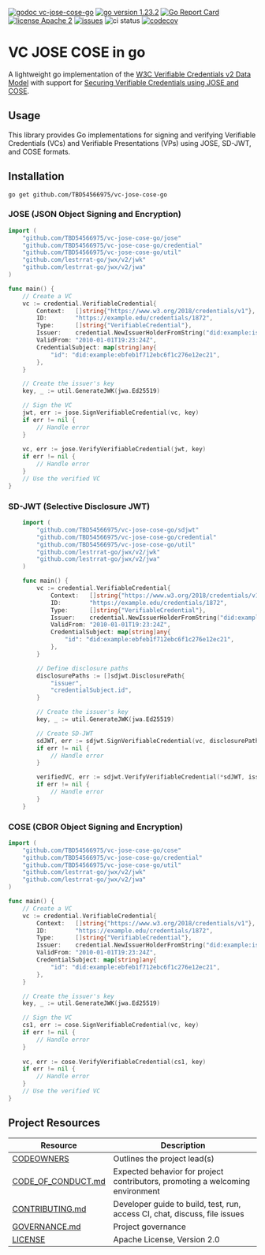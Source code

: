 [![godoc vc-jose-cose-go](https://img.shields.io/badge/godoc-vc--jose--cose--go-blue)](https://pkg.go.dev/github.com/TBD54566975/vc-jose-cose-go)
[![go version 1.23.2](https://img.shields.io/badge/go_version-1.23.2-brightgreen)](https://golang.org/)
[![Go Report Card](https://goreportcard.com/badge/github.com/TBD54566975/vc-jose-cose-go)](https://goreportcard.com/report/github.com/TBD54566975/vc-jose-cose-go)
[![license Apache 2](https://img.shields.io/badge/license-Apache%202-black)](https://github.com/TBD54566975/vc-jose-cose-go/blob/main/LICENSE)
[![issues](https://img.shields.io/github/issues/TBD54566975/vc-jose-cose-go)](https://github.com/TBD54566975/vc-jose-cose-go/issues)
![ci status](https://github.com/TBD54566975/vc-jose-cose-go/actions/workflows/ci.yml/badge.svg?branch=main&event=push)
[![codecov](https://codecov.io/github/TBD54566975/vc-jose-cose-go/graph/badge.svg?token=PIS07W0RQJ)](https://codecov.io/github/TBD54566975/vc-jose-cose-go)

# VC JOSE COSE in go

A lightweight go implementation of the [W3C Verifiable Credentials v2 Data Model](https://www.w3.org/TR/vc-data-model-2.0)
with support for [Securing Verifiable Credentials using JOSE and COSE](https://www.w3.org/TR/vc-jose-cose/).

## Usage

This library provides Go implementations for signing and verifying Verifiable Credentials (VCs) and Verifiable Presentations (VPs) using JOSE, SD-JWT, and COSE formats.

## Installation

```
go get github.com/TBD54566975/vc-jose-cose-go
```

### JOSE (JSON Object Signing and Encryption)

```go
import (
    "github.com/TBD54566975/vc-jose-cose-go/jose"
    "github.com/TBD54566975/vc-jose-cose-go/credential"
    "github.com/TBD54566975/vc-jose-cose-go/util"
    "github.com/lestrrat-go/jwx/v2/jwk"
    "github.com/lestrrat-go/jwx/v2/jwa"
)

func main() {
    // Create a VC
    vc := credential.VerifiableCredential{
		Context:   []string{"https://www.w3.org/2018/credentials/v1"},
		ID:        "https://example.edu/credentials/1872",
		Type:      []string{"VerifiableCredential"},
		Issuer:    credential.NewIssuerHolderFromString("did:example:issuer"),
		ValidFrom: "2010-01-01T19:23:24Z",
		CredentialSubject: map[string]any{
			"id": "did:example:ebfeb1f712ebc6f1c276e12ec21",
		},
	}

    // Create the issuer's key
    key, _ := util.GenerateJWK(jwa.Ed25519)

    // Sign the VC
    jwt, err := jose.SignVerifiableCredential(vc, key)
    if err != nil {
        // Handle error
    }
    
    vc, err := jose.VerifyVerifiableCredential(jwt, key)
    if err != nil {
        // Handle error
    }
    // Use the verified VC
}
```

### SD-JWT (Selective Disclosure JWT)

```go
    import (
        "github.com/TBD54566975/vc-jose-cose-go/sdjwt"
        "github.com/TBD54566975/vc-jose-cose-go/credential"
        "github.com/TBD54566975/vc-jose-cose-go/util"
        "github.com/lestrrat-go/jwx/v2/jwk"
        "github.com/lestrrat-go/jwx/v2/jwa"
    )

    func main() {
        vc := credential.VerifiableCredential{
            Context:   []string{"https://www.w3.org/2018/credentials/v1"},
            ID:        "https://example.edu/credentials/1872",
            Type:      []string{"VerifiableCredential"},
            Issuer:    credential.NewIssuerHolderFromString("did:example:issuer"),
            ValidFrom: "2010-01-01T19:23:24Z",
            CredentialSubject: map[string]any{
                "id": "did:example:ebfeb1f712ebc6f1c276e12ec21",
            },
	    }

        // Define disclosure paths
        disclosurePaths := []sdjwt.DisclosurePath{
            "issuer",
            "credentialSubject.id",
        }

        // Create the issuer's key
        key, _ := util.GenerateJWK(jwa.Ed25519)

        // Create SD-JWT
        sdJWT, err := sdjwt.SignVerifiableCredential(vc, disclosurePaths, issuerKey)
        if err != nil {
            // Handle error
        }

   		verifiedVC, err := sdjwt.VerifyVerifiableCredential(*sdJWT, issuerKey)
        if err != nil {
            // Handle error
        }
    }
```

### COSE (CBOR Object Signing and Encryption)

```go
import (
    "github.com/TBD54566975/vc-jose-cose-go/cose"
    "github.com/TBD54566975/vc-jose-cose-go/credential"
    "github.com/TBD54566975/vc-jose-cose-go/util"
    "github.com/lestrrat-go/jwx/v2/jwk"
    "github.com/lestrrat-go/jwx/v2/jwa"
)

func main() {
    // Create a VC
    vc := credential.VerifiableCredential{
		Context:   []string{"https://www.w3.org/2018/credentials/v1"},
		ID:        "https://example.edu/credentials/1872",
		Type:      []string{"VerifiableCredential"},
		Issuer:    credential.NewIssuerHolderFromString("did:example:issuer"),
		ValidFrom: "2010-01-01T19:23:24Z",
		CredentialSubject: map[string]any{
			"id": "did:example:ebfeb1f712ebc6f1c276e12ec21",
		},
	}

    // Create the issuer's key
    key, _ := util.GenerateJWK(jwa.Ed25519)

    // Sign the VC
    cs1, err := cose.SignVerifiableCredential(vc, key)
    if err != nil {
        // Handle error
    }
    
    vc, err := cose.VerifyVerifiableCredential(cs1, key)
    if err != nil {
        // Handle error
    }
    // Use the verified VC
}
```

## Project Resources

| Resource                                   | Description                                                                    |
| ------------------------------------------ | ------------------------------------------------------------------------------ |
| [CODEOWNERS](./CODEOWNERS)                 | Outlines the project lead(s)                                                   |
| [CODE_OF_CONDUCT.md](./CODE_OF_CONDUCT.md) | Expected behavior for project contributors, promoting a welcoming environment  |
| [CONTRIBUTING.md](./CONTRIBUTING.md)       | Developer guide to build, test, run, access CI, chat, discuss, file issues     |
| [GOVERNANCE.md](./GOVERNANCE.md)           | Project governance                                                             |
| [LICENSE](./LICENSE)                       | Apache License, Version 2.0                                                    |